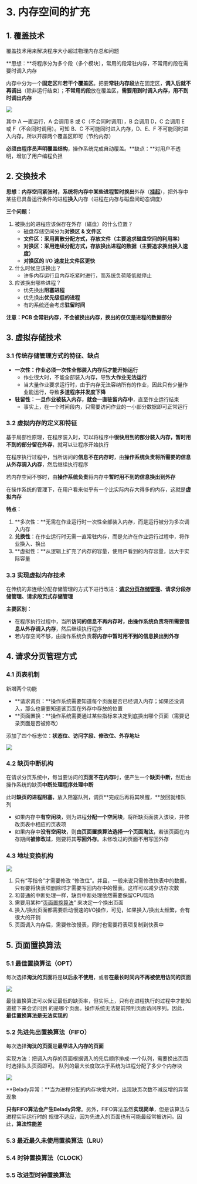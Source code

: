 # 3. 内存空间的扩充

## 1. 覆盖技术

覆盖技术用来解决程序大小超过物理内存总和问题

**思想：**将程序分为多个段（多个模块），常用的段常驻内存，不常用的段在需要时调入内存

内存中分为一个**固定区**和**若干个覆盖区**。把要**常驻内存段**放在固定区，**调入后就不再调出**（除非运行结束）；**不常用的段**放在覆盖区，**需要用到时调入内存，用不到时调出内存**

![](../.gitbook/assets/image%20%2870%29.png)

其中 A 一直运行，A 会调用 B 或 C（不会同时调用），B 会调用 D，C 会调用 E 或 F（不会同时调用）。可知 B、C 不可能同时进入内存，D、E、F 不可能同时进入内存，所以开辟两个覆盖区即可（节约内存）

**必须由程序员声明覆盖结构**，操作系统完成自动覆盖。**缺点：**对用户不透明，增加了用户编程负担

## 2. 交换技术

**思想：**内存空间紧张时，系统将内存中某些进程暂时**换出**外存（[**挂起**](../di-er-zhang-jin-cheng-guan-li/6.-jin-cheng-de-tiao-du.md#22-zhong-ji-tiao-du)），把外存中某些已具备运行条件的进程**换入**内存（进程在内存与磁盘间动态调度）

**三个问题：**

1. 被换出的进程应该保存在外存（磁盘）的什么位置？
   * 磁盘存储空间分为**对换区 & 文件区**
   * **文件区：采用离散分配方式，存放文件（主要追求磁盘空间的利用率）**
   * **对换区：采用连续分配方式，存放换出进程的数据（主要追求换出换入速度）**
   * **对换区的 I/O 速度比文件区更快**
2. 什么时候应该换出？
   * 许多内存运行且内存吃紧时进行，而系统负荷降低就停止
3. 应该换出哪些进程？
   * 优先换出**阻塞进程**
   * 优先换出**优先级低的进程**
   * 有的系统还会考虑**驻留时间**

**注意：PCB 会常驻内存，不会被换出内存，换出的仅仅是进程的数据部分**

## 3. 虚拟存储技术

### 3.1 传统存储管理方式的特征、缺点

* **一次性：作业必须一次性全部装入内存后才能开始运行**
  * 作业很大时，不能全部装入内存，导致**大作业无法运行**
  * 当大量作业要求运行时，由于内存无法容纳所有的作业，因此只有少量作业能运行，导致**多道程序并发度下降**
* **驻留性：**一旦作业被装入内存，就**会一直驻留内存中**，直至作业运行结束
  * 事实上，在一个时间段内，只需要访问作业的一小部分数据即可正常运行

### 3.2 虚拟内存的定义和特征

基于局部性原理，在程序装入时，可以将程序中**很快用到的部分装入内存，暂时用不到的部分留在外存**，就可以让程序开始执行

在程序执行过程中，当所访问的**信息不在内存时**，由**操作系统负责将所需要的信息从外存调入内存**，然后继续执行程序

若内存空间不够时，由**操作系统负责**将内存中**暂时用不到的信息换出到外存**

在操作系统的管理下，在用户看来似乎有一个比实际内存大得多的内存，这就是**虚拟内存**

**特点：**

1. **多次性：**无需在作业运行时一次性全部装入内存，而是运行被分为多次调入内存
2. **兑换性**：在作业运行时无需一直常驻内存，而是允许在作业运行过程中，将作业换入、换出
3. **虚拟性：**从逻辑上扩充了内存的容量，使用户看到的内存容量，远大于实际容量

### 3.3 实现虚拟内存技术

在传统的非连续分配存储管理的方式下进行改进：[**请求分页存储管理**](3.-nei-cun-kong-jian-de-kuo-chong.md#4-qing-qiu-fen-ye-guan-li-fang-shi)**、请求分段存储管理、请求段页式存储管理**

**主要区别：**

* 在程序执行过程中，当所**访问的信息不再内存时，由操作系统负责将所需要信息从外存调入内存**，然后继续执行程序
* 若内存空间不够，由操作系统负责**将内存中暂时用不到的信息换出到外存**

## 4. 请求分页管理方式

### 4.1 页表机制

新增两个功能

* **请求调页：**操作系统需要知道每个页面是否已经调入内存；如果还没调入，那么也需要知道该页面在外存中存放的位置
* **页面置换：**操作系统需要通过某些指标来决定到底换出哪个页面（需要记录页面是否被修改）

添加了四个标志位：**状态位、访问字段、修改位、外存地址**

![](../.gitbook/assets/image%20%2877%29.png)

### 4.2 缺页中断机构

在请求分页系统中，每当要访问的**页面不在内存**时，便产生一个**缺页中断**，然后由操作系统的缺页**中断处理程序处理中断**

此时**缺页的进程阻塞**，放入阻塞队列，调页**完成后再将其唤醒，**放回就绪队列

* 如果内存中**有空闲块**，则为进程**分配一个空闲块**，将所缺页面装入该块，并修改页表中相应的页表项
* 如果内存中**没有空闲块**，则**由页面置换算法选择一个页面淘汰**，若该页面在内存期间**被修改过**，则要将其**写回外存**。未修改过的页面不用写回外存

### 4.3 地址变换机构

![](../.gitbook/assets/image%20%2824%29.png)

1. 只有“写指令”才需要修改 “修改位”。并且，一般来说只需修改快表中的数据，只有要将快表项删除时才需要写回内存中的慢表。这样可以减少访存次数
2. 和普通的中断处理一样，缺页中断处理依然需要保留CPU现场
3. 需要用某种“[页面置换算法](3.-nei-cun-kong-jian-de-kuo-chong.md#5-ye-mian-zhi-huan-suan-fa)” 来决定一个换出页面
4. 换入/换出页面都需要启动慢速的I/O操作，可见，如果换入/换出太频繁，会有很大的开销
5. 页面调入内存后，需要修改慢表，同时也需要将表项复制到快表中

## 5. 页面置换算法

### 5.1 最佳置换算法（OPT）

每次选择**淘汰的页面**将是**以后永不使用**，或者**在最长时间内不再被使用访问的页面**

![](../.gitbook/assets/image%20%2883%29.png)

最佳置换算法可以保证最低的缺页率，但实际上，只有在进程执行的过程中才能知道接下来会访问到 的是哪个页面。操作系统无法提前预判页面访问序列。因此，**最佳置换算法是无法实现的**

### 5.2 先进先出置换算法（FIFO）

每次选择**淘汰的页面**是**最早进入内存的页面**

实现方法：把调入内存的页面根据调入的先后顺序排成-一个队列，需要换出页面时选择队头页面即可。 队列的最大长度取决于系统为进程分配了多少个内存块

![](../.gitbook/assets/image%20%2867%29.png)

**Belady异常：**当为进程分配的内存块增大时，出现缺页次数不减反增的异常现象

**只有FIFO算法会产生Belady异常**。另外，FIFO算法虽然**实现简单**，但是该算法与进程实际运行时的 规律不适应，因为先进入的页面也有可能最经常被访问。因此，**算法性能差**

### 5.3 最近最久未使用置换算法（LRU）

### 5.4 时钟置换算法（CLOCK）

### 5.5 改进型时钟置换算法



